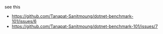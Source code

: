 see this
- https://github.com/Tanapat-Sanitmoung/dotnet-benchmark-101/issues/6
- https://github.com/Tanapat-Sanitmoung/dotnet-benchmark-101/issues/7
